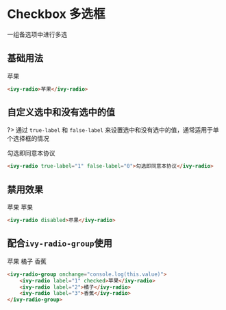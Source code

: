 # Checkbox 多选框

一组备选项中进行多选

## 基础用法

<ivy-radio>苹果</ivy-radio>

```html
<ivy-radio>苹果</ivy-radio>
```

## 自定义选中和没有选中的值

?> 通过 `true-label` 和 `false-label` 来设置选中和没有选中的值，通常适用于单个选择框的情况

<ivy-radio true-label="1" false-label="0" checked onchange="console.log(this.value)">勾选即同意本协议</ivy-radio>

```html
<ivy-radio true-label="1" false-label="0">勾选即同意本协议</ivy-radio>
```

## 禁用效果

<ivy-radio disabled>苹果</ivy-radio>
<ivy-radio disabled checked>苹果</ivy-radio>

```html
<ivy-radio disabled>苹果</ivy-radio>
```

## 配合`ivy-radio-group`使用

<ivy-radio-group onchange="console.log(this.value)">
    <ivy-radio label="1" checked>苹果</ivy-radio>
    <ivy-radio label="2">橘子</ivy-radio>
    <ivy-radio label="3">香蕉</ivy-radio>
</ivy-radio-group>

```html
<ivy-radio-group onchange="console.log(this.value)">
    <ivy-radio label="1" checked>苹果</ivy-radio>
    <ivy-radio label="2">橘子</ivy-radio>
    <ivy-radio label="3">香蕉</ivy-radio>
</ivy-radio-group>
```
